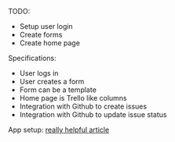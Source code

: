 TODO:
- Setup user login
- Create forms
- Create home page

Specifications:
- User logs in
- User creates a form
- Form can be a template
- Home page is Trello like columns
- Integration with Github to create issues
- Integration with Github to update issue status

App setup:
[really helpful article](https://jeremykratz.com/blog/using-react-with-rails-and-webpack/)